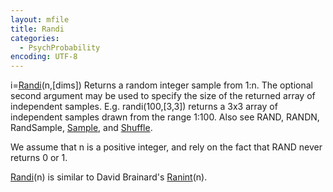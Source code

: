 ```yaml
---
layout: mfile
title: Randi
categories:
  - PsychProbability
encoding: UTF-8
---
```


i=[Randi](/docs/Randi)(n,[dims])
Returns a random integer sample from 1:n. The optional second argument
may be used to specify the size of the returned array of independent
samples. E.g. randi(100,[3,3]) returns a 3x3 array of independent samples
drawn from the range 1:100. Also see RAND, RANDN, RandSample, [Sample](/docs/Sample), and
[Shuffle](/docs/Shuffle).

We assume that n is a positive integer, and rely on the fact that RAND
never returns 0 or 1.

[Randi](/docs/Randi)(n) is similar to David Brainard's [Ranint](/docs/Ranint)(n).